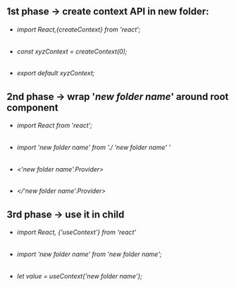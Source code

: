 ## 1st phase -> create context API in new folder:
* ###### import React,{createContext} from 'react';
* ###### const xyzContext = createContext(0);
* ###### export default xyzContext;
     </ul>

## 2nd phase -> wrap '*new folder name*' around root component
* ###### import React from 'react';
* ###### import 'new folder name' from './ 'new folder name' '
* ###### <'new folder name'.Provider>
* ###### </'new folder name'.Provider>

## 3rd phase -> use it in child
* ###### import React, {'useContext'}  from 'react'
* ###### import 'new folder name' from 'new folder name';
* ###### let value = useContext{'new folder name'}; 








